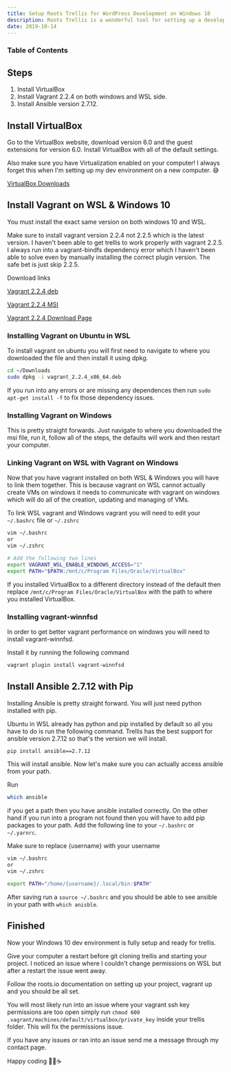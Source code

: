 ```yaml
---
title: Setup Roots Trellis for WordPress Development on Windows 10
description: Roots Trellis is a wonderful tool for setting up a development environment for WordPress and then allowing you to easily provision a production server and push your updates to that server with zero downtime. In this guide I'll show you how to setup your Windows 10 computer for the latest version of Trellis.
date: 2019-10-14
---
```




### Table of Contents



## Steps

1. Install VirtualBox
2. Install Vagrant 2.2.4 on both windows and WSL side.
3. Install Ansible version 2.7.12.



## Install VirtualBox 

Go to the VirtualBox website, download version 6.0 and the guest extensions for version 6.0. Install VirtualBox with all of the default settings.

Also make sure you have Virtualization enabled on your computer! I always forget this when I'm setting up my dev environment on a new computer. 😅

[VirtualBox Downloads](https://www.virtualbox.org/wiki/Downloads)



## Install Vagrant on WSL & Windows 10

You must install the exact same version on both windows 10 and WSL.

Make sure to install vagrant version 2.2.4 not 2.2.5 which is the latest version. I haven't been able to get trellis to work properly with vagrant 2.2.5. I always run into a vagrant-bindfs dependency error which I haven't been able to solve even by manually installing the correct plugin version. The safe bet is just skip 2.2.5.

Download links 

[Vagrant 2.2.4 deb](https://releases.hashicorp.com/vagrant/2.2.4/vagrant_2.2.4_x86_64.deb)

[Vagrant 2.2.4 MSI](https://releases.hashicorp.com/vagrant/2.2.4/vagrant_2.2.4_x86_64.msi)

[Vagrant 2.2.4 Download Page](https://releases.hashicorp.com/vagrant/2.2.4/)



### Installing Vagrant on Ubuntu in WSL

To install vagrant on ubuntu you will first need to navigate to where you downloaded the file and then install it using dpkg.

~~~bash
cd ~/Downloads
sudo dpkg -i vagrant_2.2.4_x86_64.deb
~~~

If you run into any errors or are missing any dependences then run `sudo apt-get install -f` to fix those dependency issues.



### Installing Vagrant on Windows

This is pretty straight forwards. Just navigate to where you downloaded the msi file, run it, follow all of the steps, the defaults will work and then restart your computer.



### Linking Vagrant on WSL with Vagrant on Windows

Now that you have vagrant installed on both WSL & Windows you will have to link them together. This is because vagrant on WSL cannot actually create VMs on windows it needs to communicate with vagrant on windows which will do all of the creation, updating and managing of VMs.

To link WSL vagrant and Windows vagrant you will need to edit your `~/.bashrc` file or `~/.zshrc`

~~~bash
vim ~/.bashrc
or 
vim ~/.zshrc

# Add the following two lines
export VAGRANT_WSL_ENABLE_WINDOWS_ACCESS="1"
export PATH="$PATH:/mnt/c/Program Files/Oracle/VirtualBox"
~~~

If you installed VirtualBox to a different directory instead of the default then replace `/mnt/c/Program Files/Oracle/VirtualBox` with the path to where you installed VirtualBox.



### Installing vagrant-winnfsd

In order to get better vagrant performance on windows you will need to install vagrant-winnfsd.

Install it by running the following command

~~~bash
vagrant plugin install vagrant-winnfsd
~~~



## Install Ansible 2.7.12 with Pip

Installing Ansible is pretty straight forward. You will just need python installed with pip.

Ubuntu in WSL already has python and pip installed by default so all you have to do is run the following command. Trellis has the best support for ansible version 2.7.12 so that's the version we will install.

~~~bash
pip install ansible==2.7.12
~~~

This will install ansible. Now let's make sure you can actually access ansible from your path.

Run

~~~bash
which ansible
~~~

if you get a path then you have ansible installed correctly. On the other hand if you run into a program not found then you will have to add pip packages to your path. Add the following line to your `~/.bashrc` or `~/.yarnrc`.

Make sure to replace {username} with your username

~~~bash
vim ~/.bashrc
or
vim ~/.zshrc

export PATH="/home/{username}/.local/bin:$PATH"
~~~

After saving run a `source ~/.bashrc` and you should be able to see ansible in your path with `which anisble`.



## Finished

Now your Windows 10 dev environment is fully setup and ready for trellis. 

Give your computer a restart before git cloning trellis and starting your project. I noticed an issue where I couldn't change permissions on WSL but after a restart the issue went away.

Follow the roots.io documentation on setting up your project, vagrant up and you should be all set.

You will most likely run into an issue where your vagrant ssh key permissions are too open simply run `chmod 600 .vagrant/machines/default/virtualbox/private_key` inside your trellis folder. This will fix the permissions issue.

If you have any issues or ran into an issue send me a message through my contact page.

Happy coding 👨‍💻☕

